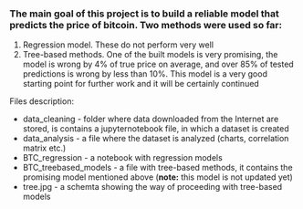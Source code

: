### The main goal of this project is to build a reliable model that predicts the price of bitcoin. Two methods were used so far:
1. Regression model. These do not perform very well
2. Tree-based methods. One of the built models is very promising, the model is wrong by 4% of true price on average, and over 85% of tested predictions is wrong by less than 10%. This model is a very good starting point for further work and it will be certainly continued

Files description:
- data_cleaning - folder where data downloaded from the Internet are stored, is contains a jupyternotebook file, in which a dataset is created
- data_analysis - a file where the dataset is analyzed (charts, correlation matrix etc.)
- BTC_regression - a notebook with regression models
- BTC_treebased_models - a file with tree-based methods, it contains the promising model mentioned above  (__note:__ this model is not updated yet)
- tree.jpg - a schemta showing the way of proceeding with tree-based models
